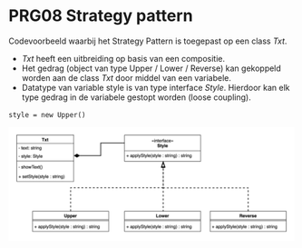 # PRG08 Strategy pattern

Codevoorbeeld waarbij het Strategy Pattern is toegepast op een class *Txt*. 

- *Txt* heeft een uitbreiding op basis van een compositie. 
- Het gedrag (object van type Upper / Lower / Reverse) kan gekoppeld worden aan de class *Txt* door middel van een variabele.
- Datatype van variable style is van type interface *Style*. Hierdoor kan elk type gedrag in de variabele gestopt worden (loose coupling). 
```
style = new Upper()
```
![UML diagram Strategy pattern](uml-strategy.png)